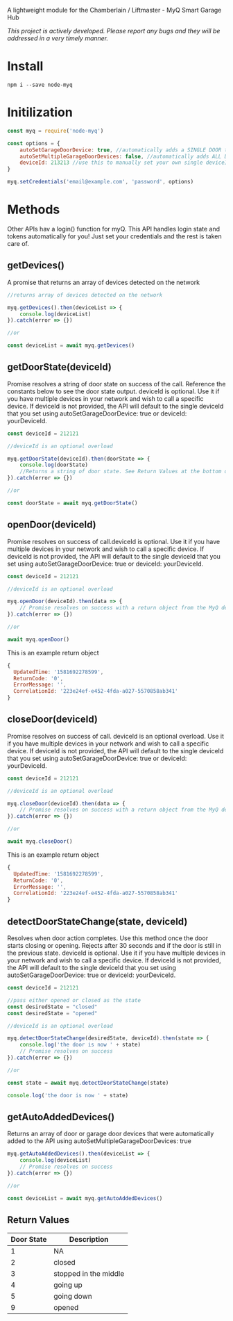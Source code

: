 A lightweight module for the Chamberlain / Liftmaster - MyQ Smart Garage Hub

*This project is actively developed. Please report any bugs and they will be addressed in a very timely manner.*

# Install

`npm i --save node-myq` 

# Initilization

``` javascript
const myq = require('node-myq')

const options = {
    autoSetGarageDoorDevice: true, //automatically adds a SINGLE DOOR to the API
    autoSetMultipleGarageDoorDevices: false, //automatically adds ALL DETECTED DOORS to the API
    deviceId: 213213 //use this to manually set your own single deviceId
}

myq.setCredentials('email@example.com', 'password', options)
```

# Methods
Other APIs hav a login() function for myQ. This API handles login state and tokens automatically for you! Just set your credentials and the rest is taken care of.

## getDevices()

A promise that returns an array of devices detected on the network

``` javascript
//returns array of devices detected on the network

myq.getDevices().then(deviceList => {
    console.log(deviceList)
}).catch(error => {})

//or

const deviceList = await myq.getDevices()
```

## getDoorState(deviceId)

Promise resolves a string of door state on success of the call. Reference the constants below to see the door state output.
deviceId is optional. Use it if you have multiple devices in your network and wish to call a specific device.
If deviceId is not provided, the API will default to the single deviceId that you set using autoSetGarageDoorDevice: true or deviceId: yourDeviceId.

``` javascript
const deviceId = 212121

//deviceId is an optional overload

myq.getDoorState(deviceId).then(doorState => {
    console.log(doorState)
    //Returns a string of door state. See Return Values at the bottom of the page.
}).catch(error => {})

//or

const doorState = await myq.getDoorState()
```

## openDoor(deviceId)

Promise resolves on success of call.deviceId is optional. Use it if you have multiple devices in your network and wish to call a specific device.
If deviceId is not provided, the API will default to the single deviceId that you set using autoSetGarageDoorDevice: true or deviceId: yourDeviceId.

``` javascript
const deviceId = 212121

//deviceId is an optional overload

myq.openDoor(deviceId).then(data => {
    // Promise resolves on success with a return object from the MyQ device
}).catch(error => {})

//or

await myq.openDoor()
```

This is an example return object 

``` javascript
{
  UpdatedTime: '1581692278599',
  ReturnCode: '0',
  ErrorMessage: '',
  CorrelationId: '223e24ef-e452-4fda-a027-5570858ab341'
}
```

## closeDoor(deviceId)

Promise resolves on success of call. deviceId is an optional overload. Use it if you have multiple devices in your network and wish to call a specific device.
If deviceId is not provided, the API will default to the single deviceId that you set using autoSetGarageDoorDevice: true or deviceId: yourDeviceId.

``` javascript
const deviceId = 212121

//deviceId is an optional overload

myq.closeDoor(deviceId).then(data => {
    // Promise resolves on success with a return object from the MyQ device
}).catch(error => {})

//or

await myq.closeDoor()
```

This is an example return object 

``` javascript
{
  UpdatedTime: '1581692278599',
  ReturnCode: '0',
  ErrorMessage: '',
  CorrelationId: '223e24ef-e452-4fda-a027-5570858ab341'
}
```

## detectDoorStateChange(state, deviceId)

Resolves when door action completes. Use this method once the door starts closing or opening.
Rejects after 30 seconds and if the door is still in the previous state.
 deviceId is optional. Use it if you have multiple devices in your network and wish to call a specific device.
If deviceId is not provided, the API will default to the single deviceId that you set using autoSetGarageDoorDevice: true or deviceId: yourDeviceId.

``` javascript
const deviceId = 212121

//pass either opened or closed as the state
const desiredState = "closed"
const desiredState = "opened"

//deviceId is an optional overload

myq.detectDoorStateChange(desiredState, deviceId).then(state => {
    console.log('the door is now ' + state)
    // Promise resolves on success
}).catch(error => {})

//or 

const state = await myq.detectDoorStateChange(state)

console.log('the door is now ' + state)
```

## getAutoAddedDevices()

Returns an array of door or garage door devices that were automatically added to the API using autoSetMultipleGarageDoorDevices: true

``` javascript
myq.getAutoAddedDevices().then(deviceList => {
    console.log(deviceList)
    // Promise resolves on success
}).catch(error => {})

//or

const deviceList = await myq.getAutoAddedDevices()
```

## Return Values

| Door State | Description           |
|------------|-----------------------|
| 1          | NA                    |
| 2          | closed                |
| 3          | stopped in the middle |
| 4          | going up              |
| 5          | going down            |
| 9          | opened                |

